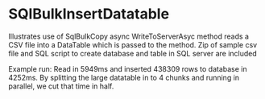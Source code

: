 # SQlBulkInsertDatatable
Illustrates use of SqlBulkCopy async WriteToServerAsyc method
reads a CSV file into a DataTable which is passed to the method.
Zip of sample csv file and SQL script to create database and table in SQL server are included

Example run:
Read in 5949ms  and  inserted 438309 rows to database in 4252ms.
By splitting the large datatable in to 4 chunks and running in parallel, we cut that time in half.